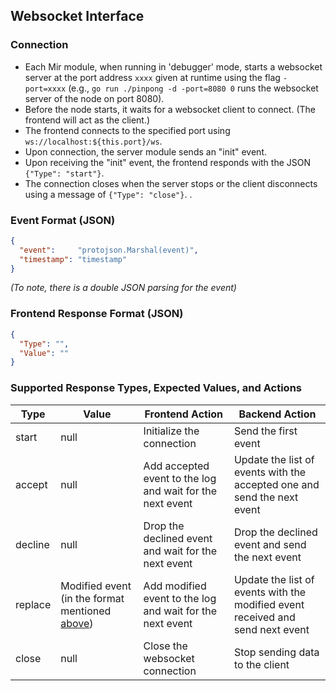 ## Websocket Interface

### Connection

* Each Mir module, when running in 'debugger' mode, starts a websocket server at the port address `xxxx` given at runtime using the flag `-port=xxxx` (e.g., `go run ./pinpong -d -port=8080 0` runs the websocket server of the node on port 8080).
* Before the node starts, it waits for a websocket client to connect. (The frontend will act as the client.)
* The frontend connects to the specified port using `ws://localhost:${this.port}/ws`.
* Upon connection, the server module sends an "init" event.
* Upon receiving the "init" event, the frontend responds with the JSON `{"Type": "start"}`.
* The connection closes when the server stops or the client disconnects using a message of `{"Type": "close"}`.
  .

### Event Format (JSON)

```json
{
  "event":     "protojson.Marshal(event)",
  "timestamp": "timestamp"
}

```
_(To note, there is a double JSON parsing for the event)_


### Frontend Response Format (JSON)

```json
{
  "Type": "",
  "Value": ""
}

```

### Supported Response Types, Expected Values, and Actions

| Type    | Value                                                             | Frontend Action                                          | Backend Action                                                                |
|---------|-------------------------------------------------------------------|----------------------------------------------------------|-------------------------------------------------------------------------------|
| start   | null                                                              | Initialize the connection                                | Send the first event                                                           |
| accept  | null                                                              | Add accepted event to the log and wait for the next event | Update the list of events with the accepted one and send the next event        |
| decline | null                                                              | Drop the declined event and wait for the next event      | Drop the declined event and send the next event                               |
| replace | Modified event (in the format mentioned [above](#event-format-json)) | Add modified event to the log and wait for the next event | Update the list of events with the modified event received and send next event |
| close   | null                                                              | Close the websocket connection                           | Stop sending data to the client                                               |
